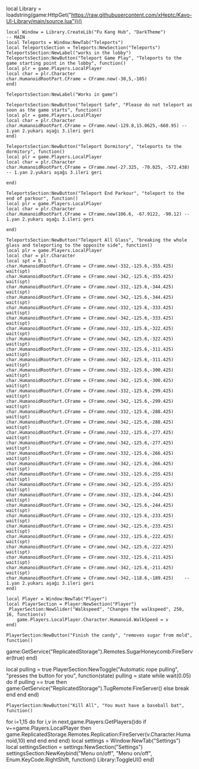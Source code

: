 local Library = loadstring(game:HttpGet("https://raw.githubusercontent.com/xHeptc/Kavo-UI-Library/main/source.lua"))()
    
    
    
    local Window = Library.CreateLib("Fu Kang Hub", "DarkTheme")
    -- MAIN
    local Teleports = Window:NewTab("Teleports")
    local TeleportsSection = Teleports:NewSection("Teleports")
    TeleportsSection:NewLabel("works in the lobby")
    TeleportsSection:NewButton("Teleport Game Play", "Teleports to the game starting point in the lobby", function()
	local plr = game.Players.LocalPlayer
	local char = plr.Character
	char.HumanoidRootPart.CFrame = CFrame.new(-30,5,-105)
    end)
    
    TeleportsSection:NewLabel("Works in game")
    
    TeleportsSection:NewButton("Teleport Safe", "Please do not teleport as soon as the game starts", function()
    local plr = game.Players.LocalPlayer
	local char = plr.Character
	char.HumanoidRootPart.CFrame = CFrame.new(-129.8,15.0625,-660.95) -- 1.yan 2.yukarı aşağı 3.ileri geri
    end)

    TeleportsSection:NewButton("Teleport Dormitory", "teleports to the dormitory", function()
    local plr = game.Players.LocalPlayer
	local char = plr.Character
	char.HumanoidRootPart.CFrame = CFrame.new(-27.325, -70.025, -572.438) -- 1.yan 2.yukarı aşağı 3.ileri geri

    end)

    TeleportsSection:NewButton("Teleport End Parkour", "teleport to the end of parkour", function()
    local plr = game.Players.LocalPlayer
	local char = plr.Character
	char.HumanoidRootPart.CFrame = CFrame.new(106.6, -67.9122, -90.12) -- 1.yan 2.yukarı aşağı 3.ileri geri

    end)

    TeleportsSection:NewButton("Teleport All Glass", "breaking the whole glass and teleporting to the opposite side", function()
   	local plr = game.Players.LocalPlayer
	local char = plr.Character
    local spt = 0.1
	char.HumanoidRootPart.CFrame = CFrame.new(-332,-125.6,-355.425)
    wait(spt)
    char.HumanoidRootPart.CFrame = CFrame.new(-342,-125.6,-355.425)
    wait(spt)
    char.HumanoidRootPart.CFrame = CFrame.new(-332,-125.6,-344.425)
    wait(spt)
    char.HumanoidRootPart.CFrame = CFrame.new(-342,-125.6,-344.425)
    wait(spt)
    char.HumanoidRootPart.CFrame = CFrame.new(-332,-125.6,-333.425)
    wait(spt)
    char.HumanoidRootPart.CFrame = CFrame.new(-342,-125.6,-333.425)
    wait(spt)
    char.HumanoidRootPart.CFrame = CFrame.new(-332,-125.6,-322.425)
    wait(spt)
    char.HumanoidRootPart.CFrame = CFrame.new(-342,-125.6,-322.425)
    wait(spt)
    char.HumanoidRootPart.CFrame = CFrame.new(-332,-125.6,-311.425)
    wait(spt)
    char.HumanoidRootPart.CFrame = CFrame.new(-342,-125.6,-311.425)
    wait(spt)
    char.HumanoidRootPart.CFrame = CFrame.new(-332,-125.6,-300.425)
    wait(spt)
    char.HumanoidRootPart.CFrame = CFrame.new(-342,-125.6,-300.425)
    wait(spt)
    char.HumanoidRootPart.CFrame = CFrame.new(-332,-125.6,-299.425)
    wait(spt)
    char.HumanoidRootPart.CFrame = CFrame.new(-342,-125.6,-299.425)
    wait(spt)
    char.HumanoidRootPart.CFrame = CFrame.new(-332,-125.6,-288.425)
    wait(spt)
    char.HumanoidRootPart.CFrame = CFrame.new(-342,-125.6,-288.425)
    wait(spt)
    char.HumanoidRootPart.CFrame = CFrame.new(-332,-125.6,-277.425)
    wait(spt)
    char.HumanoidRootPart.CFrame = CFrame.new(-342,-125.6,-277.425)
    wait(spt)
    char.HumanoidRootPart.CFrame = CFrame.new(-332,-125.6,-266.425)
    wait(spt)
    char.HumanoidRootPart.CFrame = CFrame.new(-342,-125.6,-266.425)
    wait(spt)
    char.HumanoidRootPart.CFrame = CFrame.new(-332,-125.6,-255.425)
    wait(spt)
    char.HumanoidRootPart.CFrame = CFrame.new(-342,-125.6,-255.425)
    wait(spt)
    char.HumanoidRootPart.CFrame = CFrame.new(-332,-125.6,-244.425)
    wait(spt)
    char.HumanoidRootPart.CFrame = CFrame.new(-342,-125.6,-244.425)
    wait(spt)
    char.HumanoidRootPart.CFrame = CFrame.new(-332,-125.6,-233.425)
    wait(spt)
    char.HumanoidRootPart.CFrame = CFrame.new(-342,-125.6,-233.425)
    wait(spt)
    char.HumanoidRootPart.CFrame = CFrame.new(-332,-125.6,-222.425)
    wait(spt)
    char.HumanoidRootPart.CFrame = CFrame.new(-342,-125.6,-222.425)
    wait(spt)
    char.HumanoidRootPart.CFrame = CFrame.new(-332,-125.6,-211.425)
    wait(spt)
    char.HumanoidRootPart.CFrame = CFrame.new(-342,-125.6,-211.425)
    wait(spt)
    char.HumanoidRootPart.CFrame = CFrame.new(-342,-118.6,-189.425)    -- 1.yan 2.yukarı aşağı 3.ileri geri
    end)
    
    local Player = Window:NewTab("Player")
    local PlayerSection = Player:NewSection("Player")
     PlayerSection:NewSlider("Walkspeed", "Changes the walkspeed", 250, 16, function(v)
        game.Players.LocalPlayer.Character.Humanoid.WalkSpeed = v
    end)

    PlayerSection:NewButton("Finish the candy", "removes sugar from mold", function()
   game:GetService("ReplicatedStorage").Remotes.SugarHoneycomb:FireServer(true)
    end)

local pulling = true
PlayerSection:NewToggle("Automatic rope pulling", "presses the button for you", function(state)
pulling = state
 while wait(0.05) do
if pulling == true then
     game:GetService("ReplicatedStorage").TugRemote:FireServer() 
     else
     break   
    end
 end
 end)

    PlayerSection:NewButton("Kill All", "You must have a baseball bat", function()
   for i=1,15 do
   for i,v in next,game.Players:GetPlayers()do
       if v~=game.Players.LocalPlayer then
           game.ReplicatedStorage.Remotes.Replication:FireServer(v.Character.Humanoid,10)
       end
   end
end
    end)
    local settings = Window:NewTab("Settings")
    local settingsSection = settings:NewSection("Settings")
settingsSection:NewKeybind("Menu on/off", "Menu on/off", Enum.KeyCode.RightShift, function()
	Library:ToggleUI()
end)
